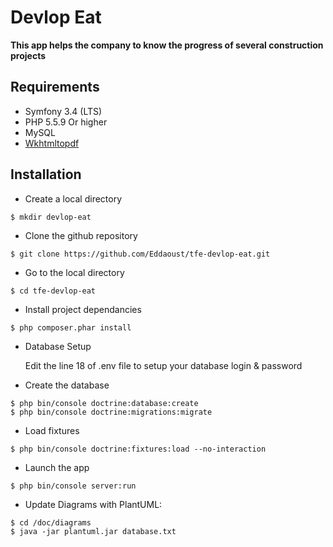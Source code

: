 # Devlop Eat

**This app helps the company to know the progress of several construction projects**

## Requirements

* Symfony 3.4 (LTS)
* PHP 5.5.9 Or higher
* MySQL 
* [Wkhtmltopdf](https://wkhtmltopdf.org/ "Link to WkHtmlToPdf website")

## Installation

* Create a local directory
```
$ mkdir devlop-eat
```
* Clone the github repository
```
$ git clone https://github.com/Eddaoust/tfe-devlop-eat.git
```
* Go to the local directory
```
$ cd tfe-devlop-eat
```
* Install project dependancies
```
$ php composer.phar install
```
* Database Setup

    Edit the line 18 of .env file to setup your database login & password
* Create the database
```
$ php bin/console doctrine:database:create
$ php bin/console doctrine:migrations:migrate
```
* Load fixtures
```
$ php bin/console doctrine:fixtures:load --no-interaction
```
* Launch the app
```
$ php bin/console server:run
```

* Update Diagrams with PlantUML: 
```
$ cd /doc/diagrams
$ java -jar plantuml.jar database.txt
```